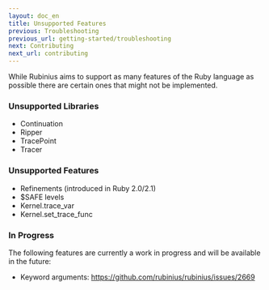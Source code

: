 ```yaml
---
layout: doc_en
title: Unsupported Features
previous: Troubleshooting
previous_url: getting-started/troubleshooting
next: Contributing
next_url: contributing
---
```


While Rubinius aims to support as many features of the Ruby language as
possible there are certain ones that might not be implemented.

### Unsupported Libraries

* Continuation
* Ripper
* TracePoint
* Tracer

### Unsupported Features

* Refinements (introduced in Ruby 2.0/2.1)
* $SAFE levels
* Kernel.trace\_var
* Kernel.set\_trace\_func

### In Progress

The following features are currently a work in progress and will be available
in the future:

* Keyword arguments: <https://github.com/rubinius/rubinius/issues/2669>
